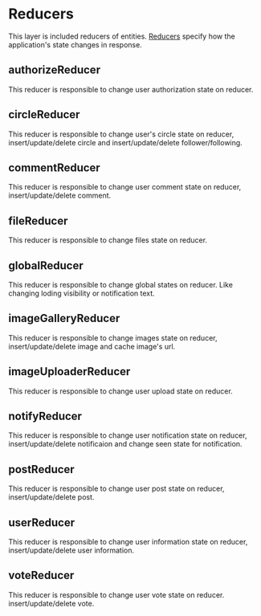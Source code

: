 # Reducers

This layer is included reducers of entities. [Reducers](http://redux.js.org/docs/basics/Reducers.html) specify how the application's state changes in response.

## authorizeReducer

This reducer is responsible to change user authorization state on reducer.

## circleReducer

This reducer is responsible to change user's circle state on reducer, insert/update/delete circle and insert/update/delete follower/following.

## commentReducer

This reducer is responsible to change user comment state on reducer, insert/update/delete comment.

## fileReducer

This reducer is responsible to change files state on reducer.

## globalReducer

This reducer is responsible to change global states on reducer. Like changing loding visibility or notification text.

## imageGalleryReducer

This reducer is responsible to change images state on reducer, insert/update/delete image and cache image's url.

## imageUploaderReducer

This reducer is responsible to change user upload state on reducer.

## notifyReducer

This reducer is responsible to change user notification state on reducer, insert/update/delete notificaion and change seen state for notification.

## postReducer

This reducer is responsible to change user post state on reducer, insert/update/delete post.

## userReducer

This reducer is responsible to change user information state on reducer, insert/update/delete user information.

## voteReducer

This reducer is responsible to change user vote state on reducer. insert/update/delete vote.